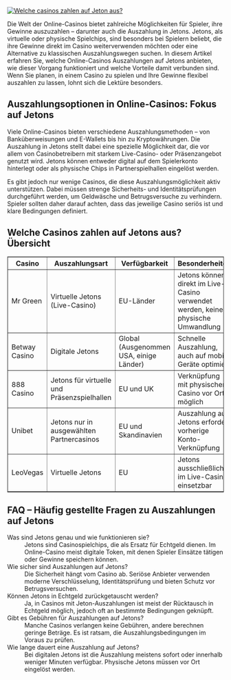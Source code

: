 [![Welche casinos zahlen auf Jeton aus?](https://123-caf.pages.dev/gitsignup.png)](https://vrmoo.ru/Bt82HjjY)

<p>Die Welt der Online-Casinos bietet zahlreiche Möglichkeiten für Spieler, ihre Gewinne auszuzahlen – darunter auch die Auszahlung in Jetons. Jetons, als virtuelle oder physische Spielchips, sind besonders bei Spielern beliebt, die ihre Gewinne direkt im Casino weiterverwenden möchten oder eine Alternative zu klassischen Auszahlungswegen suchen. In diesem Artikel erfahren Sie, welche Online-Casinos Auszahlungen auf Jetons anbieten, wie dieser Vorgang funktioniert und welche Vorteile damit verbunden sind. Wenn Sie planen, in einem Casino zu spielen und Ihre Gewinne flexibel auszahlen zu lassen, lohnt sich die Lektüre besonders.</p>  <h2>Auszahlungsoptionen in Online-Casinos: Fokus auf Jetons</h2> <p>Viele Online-Casinos bieten verschiedene Auszahlungsmethoden – von Banküberweisungen und E-Wallets bis hin zu Kryptowährungen. Die Auszahlung in Jetons stellt dabei eine spezielle Möglichkeit dar, die vor allem von Casinobetreibern mit starkem Live-Casino- oder Präsenzangebot genutzt wird. Jetons können entweder digital auf dem Spielerkonto hinterlegt oder als physische Chips in Partnerspielhallen eingelöst werden.</p> <p>Es gibt jedoch nur wenige Casinos, die diese Auszahlungsmöglichkeit aktiv unterstützen. Dabei müssen strenge Sicherheits- und Identitätsprüfungen durchgeführt werden, um Geldwäsche und Betrugsversuche zu verhindern. Spieler sollten daher darauf achten, dass das jeweilige Casino seriös ist und klare Bedingungen definiert.</p>  <h2>Welche Casinos zahlen auf Jetons aus? Übersicht</h2>  <table border="1" cellpadding="8" cellspacing="0" style="border-collapse: collapse; width: 100%;">   <thead>     <tr>       <th>Casino</th>       <th>Auszahlungsart</th>       <th>Verfügbarkeit</th>       <th>Besonderheiten</th>     </tr>   </thead>   <tbody>     <tr>       <td>Mr Green</td>       <td>Virtuelle Jetons (Live-Casino)</td>       <td>EU-Länder</td>       <td>Jetons können direkt im Live-Casino verwendet werden, keine physische Umwandlung</td>     </tr>     <tr>       <td>Betway Casino</td>       <td>Digitale Jetons</td>       <td>Global (Ausgenommen USA, einige Länder)</td>       <td>Schnelle Auszahlung, auch auf mobile Geräte optimiert</td>     </tr>     <tr>       <td>888 Casino</td>       <td>Jetons für virtuelle und Präsenzspielhallen</td>       <td>EU und UK</td>       <td>Verknüpfung mit physischem Casino vor Ort möglich</td>     </tr>     <tr>       <td>Unibet</td>       <td>Jetons nur in ausgewählten Partnercasinos</td>       <td>EU und Skandinavien</td>       <td>Auszahlung auf Jetons erfordert vorherige Konto-Verknüpfung</td>     </tr>     <tr>       <td>LeoVegas</td>       <td>Virtuelle Jetons</td>       <td>EU</td>       <td>Jetons ausschließlich im Live-Casino einsetzbar</td>     </tr>   </tbody> </table>  <h2>FAQ – Häufig gestellte Fragen zu Auszahlungen auf Jetons</h2> <dl>   <dt>Was sind Jetons genau und wie funktionieren sie?</dt>   <dd>Jetons sind Casinospielchips, die als Ersatz für Echtgeld dienen. Im Online-Casino meist digitale Token, mit denen Spieler Einsätze tätigen oder Gewinne speichern können.</dd>    <dt>Wie sicher sind Auszahlungen auf Jetons?</dt>   <dd>Die Sicherheit hängt vom Casino ab. Seriöse Anbieter verwenden moderne Verschlüsselung, Identitätsprüfung und bieten Schutz vor Betrugsversuchen.</dd>    <dt>Können Jetons in Echtgeld zurückgetauscht werden?</dt>   <dd>Ja, in Casinos mit Jeton-Auszahlungen ist meist der Rücktausch in Echtgeld möglich, jedoch oft an bestimmte Bedingungen geknüpft.</dd>    <dt>Gibt es Gebühren für Auszahlungen auf Jetons?</dt>   <dd>Manche Casinos verlangen keine Gebühren, andere berechnen geringe Beträge. Es ist ratsam, die Auszahlungsbedingungen im Voraus zu prüfen.</dd>    <dt>Wie lange dauert eine Auszahlung auf Jetons?</dt>   <dd>Bei digitalen Jetons ist die Auszahlung meistens sofort oder innerhalb weniger Minuten verfügbar. Physische Jetons müssen vor Ort eingelöst werden.</dd> </dl>